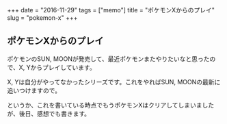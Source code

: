 +++
date = "2016-11-29"
tags =  ["memo"]
title = "ポケモンXからのプレイ"
slug = "pokemon-x"
+++

## ポケモンXからのプレイ

ポケモンのSUN, MOONが発売して、最近ポケモンまたやりたいなと思ったので、X, Yからプレイしています。

X, Yは自分がやってなかったシリーズです。これをやればSUN, MOONの最新に追いつけますので。

というか、これを書いている時点でもうポケモンXはクリアしてしまいましたが、後日、感想でも書きます。
		
